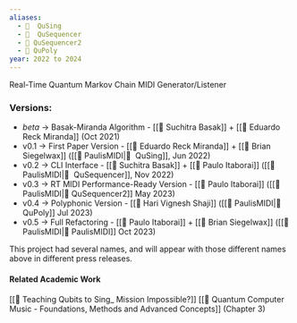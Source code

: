 ```yaml
---
aliases:
  - 💾  QuSing
  - 💾  QuSequencer
  - 💾 QuSequencer2
  - 💾 QuPoly
year: 2022 to 2024
---
```

Real-Time Quantum Markov Chain MIDI Generator/Listener

### Versions:


- _beta_ -> Basak-Miranda Algorithm - [[👤 Suchitra Basak]] + [[👤 Eduardo Reck Miranda]] (Oct 2021)
- v0.1 -> First Paper Version  - [[👤 Eduardo Reck Miranda]] + [[👤 Brian Siegelwax]] ([[💾 PaulisMIDI|💾  QuSing]], Jun 2022)
- v0.2 -> CLI Interface - [[👤 Suchitra Basak]] + [[👤 Paulo Itaborai]] ([[💾 PaulisMIDI|💾  QuSequencer]], Nov 2022)
- v0.3 -> RT MIDI Performance-Ready Version - [[👤 Paulo Itaborai]] ([[💾 PaulisMIDI|💾 QuSequencer2]] May 2023)
- v0.4 -> Polyphonic Version - [[👤 Hari Vignesh Shaji]] ([[💾 PaulisMIDI|💾 QuPoly]] Jul 2023)
- v0.5 -> Full Refactoring - [[👤 Paulo Itaborai]] + [[👤 Brian Siegelwax]] ([[💾 PaulisMIDI|💾 PaulisMIDI]] Oct 2023)

This project had several names, and will appear with those different names above in different press releases.
#### Related Academic Work

[[📝 Teaching Qubits to Sing_ Mission Impossible?]]
[[📔 Quantum Computer Music - Foundations, Methods and Advanced Concepts]] (Chapter 3)
